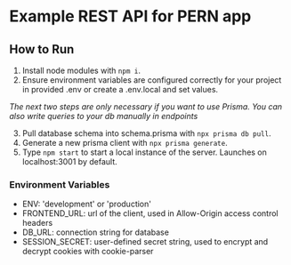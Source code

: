 # Example REST API for PERN app

## How to Run
1. Install node modules with `npm i`.
2. Ensure environment variables are configured correctly for your project in provided .env or create a .env.local and set values.

*The next two steps are only necessary if you want to use Prisma. You can also write queries to your db manually in endpoints*

3. Pull database schema into schema.prisma with `npx prisma db pull`.
4. Generate a new prisma client with `npx prisma generate`.
5. Type `npm start` to start a local instance of the server. Launches on localhost:3001 by default.

### Environment Variables
- ENV: 'development' or 'production'
- FRONTEND_URL: url of the client, used in Allow-Origin access control headers
- DB_URL: connection string for database
- SESSION_SECRET: user-defined secret string, used to encrypt and decrypt cookies with cookie-parser